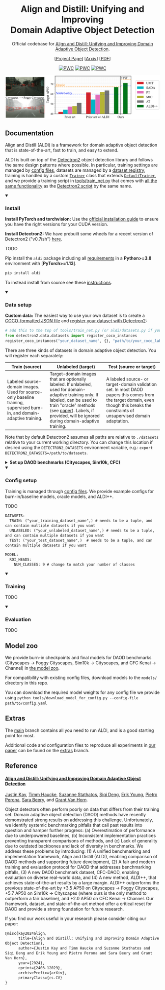 # <div align="center"> Align and Distill: Unifying and Improving <br>Domain Adaptive Object Detection</div>

<div align="center">
 
Official codebase for [Align and Distill: Unifying and Improving Domain Adaptive Object Detection](https://arxiv.org/abs/2403.12029).

\[[Project Page](https://aldi-daod.github.io/)\] \[[Arxiv](https://arxiv.org/abs/2403.12029)\] \[[PDF](https://arxiv.org/pdf/2403.12029.pdf)\] 

[![PWC](https://img.shields.io/endpoint.svg?url=https://paperswithcode.com/badge/align-and-distill-unifying-and-improving/unsupervised-domain-adaptation-on-cityscapes-1)](https://paperswithcode.com/sota/unsupervised-domain-adaptation-on-cityscapes-1?p=align-and-distill-unifying-and-improving) [![PWC](https://img.shields.io/endpoint.svg?url=https://paperswithcode.com/badge/align-and-distill-unifying-and-improving/unsupervised-domain-adaptation-on-sim10k-to-3)](https://paperswithcode.com/sota/unsupervised-domain-adaptation-on-sim10k-to-3?p=align-and-distill-unifying-and-improving) [![PWC](https://img.shields.io/endpoint.svg?url=https://paperswithcode.com/badge/align-and-distill-unifying-and-improving/unsupervised-domain-adaptation-on-cfc-daod)](https://paperswithcode.com/sota/unsupervised-domain-adaptation-on-cfc-daod?p=align-and-distill-unifying-and-improving)

![](docs/aldi_banner_4.png)

</div>

## Documentation

Align and Distill (ALDI) is a framework for domain adaptive object detection that is state-of-the-art, fast to train, and easy to extend. 

ALDI is built on top of the [Detectron2](https://github.com/facebookresearch/detectron2/) object detection library and follows the same design patterns where possible. In particular, training settings are managed by [config files](configs), datasets are managed by a [dataset registry](aldi/datasets.py), training is handled by a custom [`Trainer`](aldi/trainer.py) class that extends [`DefaultTrainer`](https://github.com/facebookresearch/detectron2/blob/0ae803b1449cd2d3f8fa1b7c0f59356db10b3083/detectron2/engine/defaults.py#L323), and we provide a training script in [tools/train_net.py](tools/train_net.py) that comes with [all the same functionality](https://detectron2.readthedocs.io/en/latest/tutorials/getting_started.html) as the [Detectron2 script](https://github.com/facebookresearch/detectron2/blob/main/tools/train_net.py) by the same name.

<details open>
<summary><h3>Install</h3></summary>

**Install PyTorch and torchvision:** Use the [official installation guide](https://pytorch.org/get-started/locally/) to ensure you have the right versions for your CUDA version.

**Install Detectron2:** We have prebuilt some wheels for a recent version of Detectron2 ("v0.7ish") [here](https://github.com/justinkay/detectron2_v07ish/releases/tag/detectron2-0.7).

TODO

Pip install the `aldi` package including all [requirements]() in a **Python>=3.8** environment with [**PyTorch>=1.13**].

```bash
pip install aldi
```

To instead install from source see these [instructions](docs/INSTALL.md).
</details>


<details open>
<summary><h3>Data setup</h3></summary>

**Custom data:** The easiest way to use your own dataset is to create a [COCO-formatted JSON file](https://docs.aws.amazon.com/rekognition/latest/customlabels-dg/md-coco-overview.html) and [register your dataset with Detectron2](https://detectron2.readthedocs.io/en/latest/tutorials/datasets.html#register-a-coco-format-dataset):

```python
# add this to the top of tools/train_net.py (or aldi/datasets.py if you installed from source)
from detectron2.data.datasets import register_coco_instances
register_coco_instances("your_dataset_name", {}, "path/to/your_coco_labels.json", "path/to/your/images/")
```

There are three kinds of datasets in domain adaptive object detection. You will register each separately:

| Train (source) | Unlabeled (target) | Test (source or target) |
| -------- | -------- | -------- |
| Labeled source-domain images. Used for source-only baseline training, supervised burn-in, and domain-adaptive training. | Target-domain images that are optionally labeled. If unlabeled, used for domain-adaptive training only. If labeled, can be used to train "oracle" methods (see [paper](https://arxiv.org/abs/2403.12029)). Labels, if provided, will be ignored during domain-adaptive training. | A labeled source- or target-domain validation set. In most DAOD papers this comes from the target domain, even though this breaks the constraints of unsupervised domain adaptation. |

Note that by default Detectron2 assumes all paths are relative to `./datasets` relative to your current working directory. You can change this location if desired using the `DETECTRON2_DATASETS` environment variable, e.g.: `export DETECTRON2_DATASETS=/path/to/datasets`.

<details closed>
 <summary><b>Set up DAOD benchmarks (Cityscapes, Sim10k, CFC)</b></summary>
 
Follow [these instructions](docs/DATASETS.md) to set up data and reproduce benchmark results on the datasets in [our paper](https://arxiv.org/abs/2403.12029): Cityscapes &rarr; Foggy Cityscapes, Sim10k &rarr; Cityscapes, and CFC Kenai &rarr; Channel.

</details>

</details>


<details open>
<summary><h3>Config setup</h3></summary>

Training is managed through [config files](configs/). We provide example configs for burn-in/baseline models, oracle models, and ALDI++.

TODO

```
DATASETS:
  TRAIN: ("your_training_dataset_name",) # needs to be a tuple, and can contain multiple datasets if you want
  UNLABELED: ("your_unlabeled_dataset_name",) # needs to be a tuple, and can contain multiple datasets if you want
  TEST: ("your_test_dataset_name",)  # needs to be a tuple, and can contain multiple datasets if you want
```

```
MODEL:
  ROI_HEADS:
    NUM_CLASSES: 9 # change to match your number of classes
```

</details>

<details open>
<summary><h3>Training</h3></summary>

TODO

</details>


<details open>
<summary><h3>Evaluation</h3></summary>

TODO

</details>

## Model zoo

We provide burn-in checkpoints and final models for DAOD benchmarks (Cityscapes &rarr; Foggy Cityscapes, Sim10k &rarr; Cityscapes, and CFC Kenai &rarr; Channel) in [the model zoo](docs/MODELS.md).

For compatibility with existing config files, download models to the `models/` directory in this repo.

You can download the required model weights for any config file we provide using `python tools/download_model_for_config.py --config-file path/to/config.yaml`

## Extras

The [main](/justinkay/aldi/tree/main) branch contains all you need to run ALDI, and is a good starting point for most.

Additional code and configuration files to reproduce all experiments in [our paper](https://arxiv.org/abs/2403.12029) can be found on the [extras](/justinkay/aldi/tree/extras) branch.

## Reference

#### [Align and Distill: Unifying and Improving Domain Adaptive Object Detection](https://arxiv.org/abs/2403.12029)

[Justin Kay](https://justinkay.github.io), [Timm Haucke](https://timm.haucke.xyz/), [Suzanne Stathatos](https://suzanne-stathatos.github.io/), [Siqi Deng](https://www.amazon.science/author/siqi-deng), [Erik Young](https://home.tu.org/users/erikyoung), [Pietro Perona](https://scholar.google.com/citations?user=j29kMCwAAAAJ), [Sara Beery](https://beerys.github.io/), and [Grant Van Horn](https://gvanhorn38.github.io/).

Object detectors often perform poorly on data that differs from their training set. Domain adaptive object detection (DAOD) methods have recently demonstrated strong results on addressing this challenge. Unfortunately, we identify systemic benchmarking pitfalls that call past results into question and hamper further progress: (a) Overestimation of performance due to underpowered baselines, (b) Inconsistent implementation practices preventing transparent comparisons of methods, and (c) Lack of generality due to outdated backbones and lack of diversity in benchmarks. We address these problems by introducing: (1) A unified benchmarking and implementation framework, Align and Distill (ALDI), enabling comparison of DAOD methods and supporting future development, (2) A fair and modern training and evaluation protocol for DAOD that addresses benchmarking pitfalls, (3) A new DAOD benchmark dataset, CFC-DAOD, enabling evaluation on diverse real-world data, and (4) A new method, ALDI++, that achieves state-of-the-art results by a large margin. ALDI++ outperforms the previous state-of-the-art by +3.5 AP50 on Cityscapes → Foggy Cityscapes, +5.7 AP50 on Sim10k → Cityscapes (where ours is the only method to outperform a fair baseline), and +2.0 AP50 on CFC Kenai → Channel. Our framework, dataset, and state-of-the-art method offer a critical reset for DAOD and provide a strong foundation for future research. 

If you find our work useful in your research please consider citing our paper:

```
@misc{kay2024align,
      title={Align and Distill: Unifying and Improving Domain Adaptive Object Detection}, 
      author={Justin Kay and Timm Haucke and Suzanne Stathatos and Siqi Deng and Erik Young and Pietro Perona and Sara Beery and Grant Van Horn},
      year={2024},
      eprint={2403.12029},
      archivePrefix={arXiv},
      primaryClass={cs.CV}
}
```
